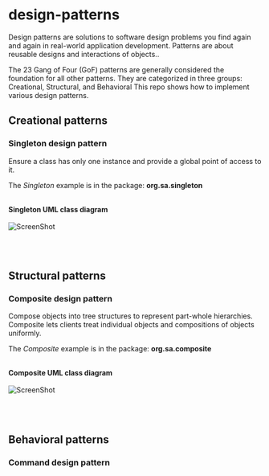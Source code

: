 <h1>design-patterns</h1>


Design patterns are solutions to software design problems you find again and again in real-world application development. Patterns are about reusable designs and interactions of objects..

The 23 Gang of Four (GoF) patterns are generally considered the foundation for all other patterns. They are categorized in three groups: Creational, Structural, and Behavioral
This repo shows how to implement various design patterns.

<h2>Creational patterns</h2>

<h3>Singleton design pattern</h3>


Ensure a class has only one instance and provide a global point of access to it.

The <i>Singleton</i> example is in the package: **org.sa.singleton** <br/><br/>

<b>Singleton UML class diagram</b> <br/><br/> 
![ScreenShot](https://raw.github.com/shai-amar/design-patterns/master/src/main/images/SingletonClassDiagram.jpg)

<br/><br/>

<h2>Structural patterns</h2>

<h3>Composite design pattern</h3>

Compose objects into tree structures to represent part-whole hierarchies. 
Composite lets clients treat individual objects and compositions of objects uniformly.<br/>

The <i>Composite</i> example is in the package: **org.sa.composite** <br/><br/>

<b>Composite UML class diagram</b> <br/><br/> 
![ScreenShot](https://raw.github.com/shai-amar/design-patterns/master/src/main/images/CompositeClassDiagram.jpg)

<br/><br/>

<!--Interpreter design pattern
--------------------------
The Interpreter design pattern objective is to convert one data structure to another data structure.<br/>
Usually it uses the <i>Composite</i> design pattern as the data structure that holds the data, and the <i>Interpreter</i> 
is actually an object that performs the checks that the user wants to do on every object in the data structure.<br/><br/>
The <i>Interpreter</i> example is in the package: **org.sa.interpreter** <br/><br/>

Here is an Interpreter class diagram example: <br/><br/>
<b>Context</b> - The context is the object that tells the Interpreter the order of the objects operations.<br/>
<b>Client</b> - The client that uses the interpreter<br/>
<b>IComponent</b> - The interface that defines the interpret operation in the <i>Composite</i> design pattern.<br/>
<b>Component</b> - The Leaf in the <i>Composite</i> design pattern. <br/>
<b>Composite</b> - The actual composite object.

![ScreenShot](https://raw.github.com/shai-amar/design-patterns/master/src/main/images/InterpreterClassDiagram.jpg)

<br/><br/> -->

<h2>Behavioral patterns</h2>

<h3>Command design pattern</h3>





